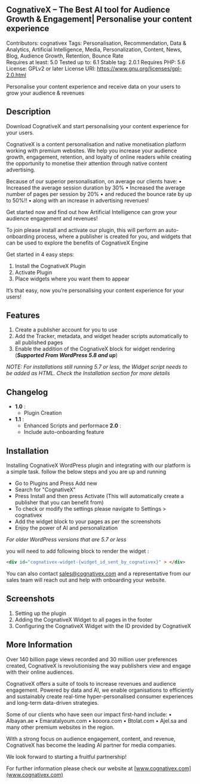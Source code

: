 ## CognativeX – The Best AI tool for Audience Growth & Engagement| Personalise your content experience 


Contributors: cognativex 
Tags: Personalisation, Recommendation, Data & Analytics, Artificial Intelligence, Media, Personalization, Content,  News, Blog, Audience Growth, Retention, Bounce Rate<br>
Requires at least: 5.0
Tested up to: 6.1
Stable tag: 2.0.1
Requires PHP: 5.6
License: GPLv2 or later
License URI: https://www.gnu.org/licenses/gpl-2.0.html

Personalise your content experience and receive data on your users to grow your audience & revenues


## Description 

Download CognativeX and start personalising your content experience for your users.

CognativeX is a content personalisation and native monetisation platform working with premium websites. We help you increase your audience growth, engagement, retention, and loyalty of online readers while creating the opportunity to monetise their attention through native content advertising.

Because of our superior personalisation, on average our clients have:
•	Increased the average session duration by 30%
•	Increased the average number of pages per session by 20%
•	and reduced the bounce rate by up to 50%!!
•	along with an increase in advertising revenues!

Get started now and find out how Artificial Intelligence can grow your audience engagement and revenues!

To join please install and activate our plugin, this will perform an auto-onboarding process, where a publisher is created for you, and widgets that can be used to explore the benefits of CognativeX Engine

Get started in 4 easy steps:
1.	Install the CognativeX Plugin
2.	Activate Plugin
3.	Place widgets where you want them to appear

It’s that easy, now you’re personalising your content experience for your users!

## Features 

1. Create a publisher account for you to use
2. Add the Tracker, metadata, and widget header scripts automatically to all published pages
3. Enable the addition of the CognativeX block for widget rendering (***Supported From WordPress 5.8 and up***)

<i>NOTE: For installations still running 5.7 or less, the Widget script needs to be added as HTML. Check the Installation section for more details</i>

## Changelog 

- **1.0** :
  * Plugin Creation
- **1.1** :
  * Enhanced Scripts and performace
  **2.0** :
  * Include auto-onboarding feature

## Installation 

Installing CognativeX WordPress plugin and integrating with our platform is a simple task. follow the below steps and you are up and running

- Go to Plugins and Press Add new
- Search for "CognativeX"
- Press Install and then press Activate (This will automatically create a publisher that you can benefit from)
- To check or modify the settings please navigate to Settings > cognativex
- Add the widget block to your pages as per the screenshots
- Enjoy the power of AI and personalization



*For older WordPress versions that are 5.7 or less*

you will need to add following block to render the widget :

~~~html
<div id="cognativex-widget-{widget_id_sent_by_cognativex}" > </div>
~~~

You can also contact [sales@cognativex.com](mailto:sales@cognativex.com) and a representative from our sales team will reach out and help with onboarding your website.
## Screenshots 

1. Setting up the plugin
2. Adding the CognativeX Widget to all pages in the footer 
3. Configuring the CognativeX Widget with the ID provided by CognativeX 


## More Information 

Over 140 billion page views recorded and 30 million user preferences created, CognativeX is revolutionising the way publishers view and engage with their online audiences.

CognativeX offers a suite of tools to increase revenues and audience engagement. Powered by data and AI, we enable organisations to efficiently and sustainably create real-time hyper-personalised consumer experiences and long-term data-driven strategies. 

Some of our clients who have seen our impact first-hand include:
•	Albayan.ae
•	Emaratalyoum.com
•	kooora.com
•	Btolat.com
•	Ajel.sa
and many other premium websites in the region.

With a strong focus on audience engagement, content, and revenue, CognativeX has become the leading AI partner for media companies.

We look forward to starting a fruitful partnership!


For further information please check our website at [www.cognativex.com](www.cognativex.com) 


